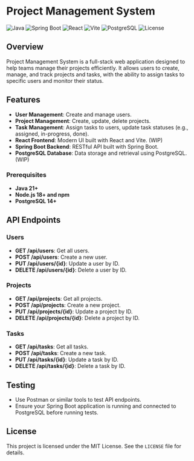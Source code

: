 # Project Management System

![Java](https://img.shields.io/badge/Java-17+-brightgreen)
![Spring Boot](https://img.shields.io/badge/Spring%20Boot-3.0+-brightgreen)
![React](https://img.shields.io/badge/React-18+-brightgreen)
![Vite](https://img.shields.io/badge/Vite-4.0+-brightgreen)
![PostgreSQL](https://img.shields.io/badge/PostgreSQL-14+-blue)
![License](https://img.shields.io/badge/license-MIT-blue.svg)

## Overview

Project Management System is a full-stack web application designed to help teams manage their projects efficiently. It allows users to create, manage, and track projects and tasks, with the ability to assign tasks to specific users and monitor their status.

## Features

- **User Management**: Create and manage users.
- **Project Management**: Create, update, delete projects.
- **Task Management**: Assign tasks to users, update task statuses (e.g., assigned, in-progress, done).
- **React Frontend**: Modern UI built with React and Vite. (WIP)
- **Spring Boot Backend**: RESTful API built with Spring Boot.
- **PostgreSQL Database**: Data storage and retrieval using PostgreSQL. (WIP)


### Prerequisites

- **Java 21+**
- **Node.js 18+ and npm**
- **PostgreSQL 14+**


## API Endpoints

### Users

- **GET /api/users**: Get all users.
- **POST /api/users**: Create a new user.
- **PUT /api/users/{id}**: Update a user by ID.
- **DELETE /api/users/{id}**: Delete a user by ID.

### Projects

- **GET /api/projects**: Get all projects.
- **POST /api/projects**: Create a new project.
- **PUT /api/projects/{id}**: Update a project by ID.
- **DELETE /api/projects/{id}**: Delete a project by ID.

### Tasks

- **GET /api/tasks**: Get all tasks.
- **POST /api/tasks**: Create a new task.
- **PUT /api/tasks/{id}**: Update a task by ID.
- **DELETE /api/tasks/{id}**: Delete a task by ID.

## Testing

- Use Postman or similar tools to test API endpoints.
- Ensure your Spring Boot application is running and connected to PostgreSQL before running tests.


## License

This project is licensed under the MIT License. See the `LICENSE` file for details.
